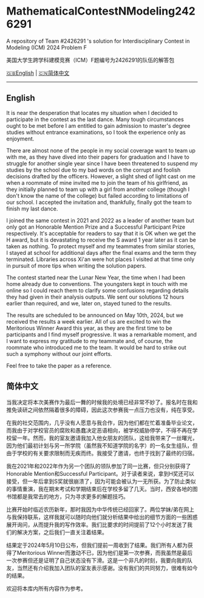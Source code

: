 # MathematicalContestNModeling2426291

A repository of Team #2426291 's solution for Interdisciplinary Contest in Modeling (ICM) 2024 Problem F

美国大学生跨学科建模竞赛（ICM）F题编号为2426291的队伍的解答包

[🇬🇧English](#english) | [🇨🇳简体中文](#简体中文)

----

## English

It is near the desperation that locates my situation when I decided to participate in the contest as the last dance. Many tough circumstances ought to be met before I am entitled to gain admission to master's degree studies without entrance examinations, so I took the experience only as enjoyment.

There are almost none of the people in my social coverage want to team up with me, as they have dived into their papers for graduation and I have to struggle for another single year since I have been threatened to suspend my studies by the school due to my bad words on the corrupt and foolish decisions drafted by the officers. However, a slight shed of light cast on me when a roommate of mine invited me to join the team of his girlfriend, as they initially planned to team up with a girl from another college (though I don't know the name of the college) but failed according to limitations of our school. I accepted the invitation and, thankfully, finally got the team to finish my last dance.

I joined the same contest in 2021 and 2022 as a leader of another team but only got an Honorable Mention Prize and a Successful Participant Prize respectively. It's acceptable for readers to say that it is OK when we get the H award, but it is devastating to receive the S award 1 year later as it can be taken as nothing. To protect myself and my teammates from similar stories, I stayed at school for additional days after the final exams and the term they terminated. Libraries across Xi'an were hot places I visited at that time only in pursuit of more tips when writing the solution papers.

The contest started near the Lunar New Year, the time when I had been home already due to conventions. The youngsters kept in touch with me online so I could reach them to clarify some confusions regarding details they had given in their analysis outputs. We sent our solutions 12 hours earlier than required, and we, later on, stayed tuned to the results.

The results are scheduled to be announced on May 10th, 2024, but we received the results a week earlier. All of us are excited to win the Meritorious Winner Award this year, as they are the first time to be participants and I find myself progressive. It was a remarkable moment, and I want to express my gratitude to my teammate and, of course, the roommate who introduced me to the team. It would be hard to strike out such a symphony without our joint efforts.

Feel free to take the paper as a reference.

## 简体中文

当我决定将本次美赛作为最后一舞的时候我的处境已经非常不妙了。报名时在我和推免读研之间依然隔着很多的障碍，因此这次参赛我一点压力也没有，纯在享受。

在我的社交范围内，几乎没有人愿意与我合作，因为他们都在忙着准备毕业论文，而我由于对学校官员的腐败和愚蠢决定恶语相向，被学校威胁停学，不得不再在学校留一年。然而，我的室友邀请我加入他女朋友的团队，这给我带来了一丝曙光，因为他们最初计划与另一所学院（虽然我不知道学院的名字）的一名女生组队，但由于学校的有关要求限制而无疾而终。我接受了邀请，也终于找到了最终的归宿。

我在2021年和2022年作为另一个团队的领队参加了同一比赛，但只分别获得了Honorable Mention和Successful Participant。对于读者来说，拿到H奖还可以接受，但一年后拿到S奖就很崩溃了，因为可能会被认为一无所获。为了防止类似的事情重演，我在期末考试和学期结束后在学校多留了几天。当时，西安各地的图书馆都是我常去的地方，只为寻求更多的解题技巧。

比赛开始时临近农历新年，那时我因为中华传统已经回家了。两位学妹/弟在网上与我保持联系，这样我就可以随时向他们就分析结果中给出的细节方面的一些困惑展开询问，从而提升我的写作效率。我们比要求的时间提前了12个小时发送了我们的解决方案，之后我们一直关注着结果。

结果定于2024年5月10日公布，但我们提前一周收到了结果。我们所有人都为获得了Meritorious Winner而激动不已，因为他们是第一次参赛，而我虽然是最后一次参赛但还是证明了自己状态没有下滑。这是一个非凡的时刻，我要向我的队友，当然还有介绍我加入团队的室友表示感谢。没有我们的共同努力，很难有如今的结果。

欢迎将本库内所有内容作为参考。
